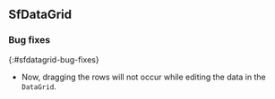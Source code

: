 ## SfDataGrid

### Bug fixes
{:#sfdatagrid-bug-fixes}

* Now, dragging the rows will not occur while editing the data in the `DataGrid`.

